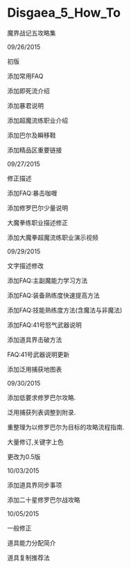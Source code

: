 # Disgaea_5_How_To

魔界战记五攻略集


09/26/2015

初版

添加常用FAQ

添加即死流介绍

添加暴君说明

添加超魔流练职业介绍

添加巴尔及瞬移鞋

添加精品区重要链接


09/27/2015

修正描述

添加FAQ:暴击咖喱

添加修罗巴尔少量说明

大魔拳练职业描述修正

添加大魔拳超魔流练职业演示视频


09/29/2015

文字描述修改

添加FAQ:主副魔能力学习方法

添加FAQ:装备熟练度快速提高方法

添加FAQ:技能熟练度方法(含魔法与非魔法)

添加FAQ:41号怒气武器说明

添加道具界击破方法

FAQ:41号武器说明更新

添加泛用捕获地图表


09/30/2015

添加低要求修罗巴尔攻略.

泛用捕获列表调整到附录.

重整理为以修罗巴尔为目标的攻略流程指南.

大量修订,关键字上色

更改为0.5版

10/03/2015

添加道具界同步事项

添加二十星修罗巴尔战攻略

10/05/2015

一般修正

道具能力分配简介

道具复制推荐法

